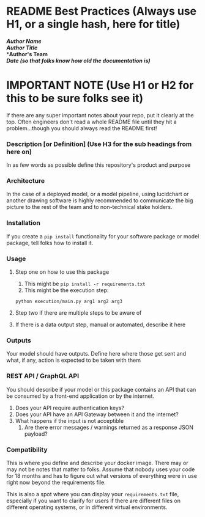 # README Best Practices (Always use H1, or a single hash, here for title)
***Author Name***<br>
***Author Title***<br>
***Author's Team**<br>
***Date (so that folks know how old the documentation is)***

# IMPORTANT NOTE (Use H1 or H2 for this to be sure folks see it)
If there are any super important notes about your repo, put it clearly at the top. Often engineers don't read a whole README file until they hit a problem...though you should always read the README first!

### Description [or Definition] (Use H3 for the sub headings from here on)
In as few words as possible define this repository's product and purpose

### Architecture
In the case of a deployed model, or a model pipeline, using lucidchart or another drawing software is highly recommended to communicate the big picture to the rest of the team and to non-technical stake holders.

### Installation
If you create a `pip install` functionality for your software package or model package, tell folks how to install it.

### Usage

1. Step one on how to use this package
    1. This might be `pip install -r requirements.txt`
    1. This might be the execution step:

    `python execution/main.py arg1 arg2 arg3`

1. Step two if there are multiple steps to be aware of
1. If there is a data output step, manual or automated, describe it here

### Outputs
Your model should have outputs. Define here where those get sent and what, if any, action is expected to be taken with them

  
### REST API / GraphQL API
You should describe if your model or this package contains an API that can be consumed by a front-end application or by the internet. 

1. Does your API require authentication keys?
1. Does your API have an API Gateway between it and the internet?
1. What happens if the input is not acceptible
    1. Are there error messages / warnings returned as a response JSON payload?


### Compatibility
This is where you define and describe your docker image. There may or may not be notes that matter to folks. Assume that nobody uses your code for 18 months and has to figure out what versions of everything were in use right now beyond the requirements file.

This is also a spot where you can display your `requirements.txt` file, especially if you want to clarify for users if there are different files on different operating systems, or in different virtual environments.
